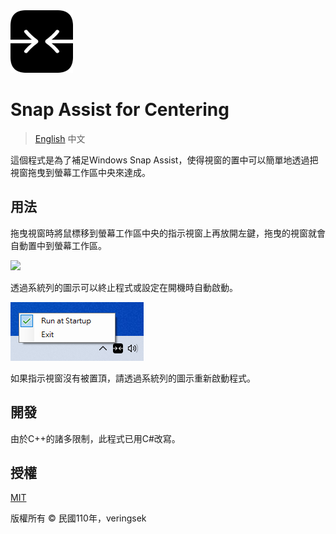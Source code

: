 <img src="imgs/icon-100x100.png" />

# Snap Assist for Centering

> [English](README.md) 中文

這個程式是為了補足Windows Snap Assist，使得視窗的置中可以簡單地透過把視窗拖曳到螢幕工作區中央來達成。

## 用法

拖曳視窗時將鼠標移到螢幕工作區中央的指示視窗上再放開左鍵，拖曳的視窗就會自動置中到螢幕工作區。

<img src="imgs/screenshot-drag.gif" />

透過系統列的圖示可以終止程式或設定在開機時自動啟動。

<img src="imgs/screenshot-system-tray.png" />

如果指示視窗沒有被置頂，請透過系統列的圖示重新啟動程式。

## 開發

由於C++的諸多限制，此程式已用C#改寫。

## 授權

[MIT](http://opensource.org/licenses/MIT)

版權所有 © 民國110年，veringsek